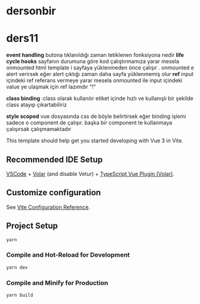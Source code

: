 # dersonbir

# ders11
**event handling** butona tıklanıldığı zaman tetiklenen fonksiyona nedir
**life cycle hooks**  sayfanın durumuna göre kod çalıştırmamıza yarar mesela onmounted html template i sayfaya yüklenmeden önce çalışır . onmounted e alert verirsek eğer alert çıktığı zaman daha sayfa yüklenmemiş olur
**ref** input içindeki ref referans vermeye yarar mesela onmounted ile input içindeki value ye ulaşmak için ref lazımdır "!"

**class binding** :class olarak kullanılır etiket içinde hızlı ve kullanışlı bir şekilde class atayıp çıkartabiliriz

**style scoped** vue dosyasında css de böyle belirtirsek eğer binding işlemi sadece o component de çalışır. başka bir component te kullanmaya çalışırsak çalışmamaktadır


This template should help get you started developing with Vue 3 in Vite.

## Recommended IDE Setup

[VSCode](https://code.visualstudio.com/) + [Volar](https://marketplace.visualstudio.com/items?itemName=Vue.volar) (and disable Vetur) + [TypeScript Vue Plugin (Volar)](https://marketplace.visualstudio.com/items?itemName=Vue.vscode-typescript-vue-plugin).

## Customize configuration

See [Vite Configuration Reference](https://vitejs.dev/config/).

## Project Setup

```sh
yarn
```

### Compile and Hot-Reload for Development

```sh
yarn dev
```

### Compile and Minify for Production

```sh
yarn build
```
